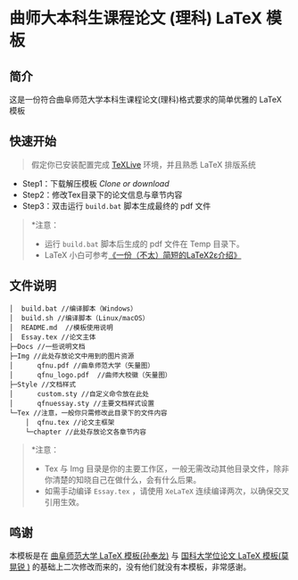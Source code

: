 # 曲师大本科生课程论文 (理科) LaTeX 模板

## 简介

这是一份符合曲阜师范大学本科生课程论文(理科)格式要求的简单优雅的 LaTeX 模板 

## 快速开始

> 假定你已安装配置完成 [TeXLive](https://www.cnblogs.com/sunfenglong/p/11336644.html) 环境，并且熟悉 LaTeX 排版系统

- Step1：下载解压模板 *Clone or download*
- Step2：修改Tex目录下的论文信息与章节内容
- Step3：双击运行 `build.bat` 脚本生成最终的 pdf 文件

> *注意：
> - 运行 `build.bat` 脚本后生成的 pdf 文件在 Temp 目录下。
> - LaTeX 小白可参考[《一份（不太）简短的LaTeX2ε介绍》](http://mirrors.sjtug.sjtu.edu.cn/ctan/info/lshort/chinese/lshort-zh-cn.pdf)



## 文件说明

```
│  build.bat //编译脚本（Windows）
│  build.sh //编译脚本（Linux/macOS）
│  README.md  //模板使用说明
│  Essay.tex //论文主体
├─Docs //一些说明文档
├─Img //此处存放论文中用到的图片资源
│      qfnu.pdf //曲阜师范大学（矢量图）
│      qfnu_logo.pdf  //曲师大校徽（矢量图）
├─Style //文档样式
│      custom.sty //自定义命令放在此处
│      qfnuessay.sty //主要文档样式设置
└─Tex //注意，一般你只需修改此目录下的文件内容
    │  qfnu.tex //论文主框架
    └─chapter //此处存放论文各章节内容
```

>*注意：
> - Tex 与 Img 目录是你的主要工作区，一般无需改动其他目录文件，除非你清楚的知晓自己在做什么，会有什么后果。
> - 如需手动编译 `Essay.tex` ，请使用 `XeLaTeX` 连续编译两次，以确保交叉引用生效。

## 鸣谢

本模板是在 [曲阜师范大学 LaTeX 模板(孙奉龙)](https://www.cnblogs.com/sunfenglong/p/11349006.html) 与 [国科大学位论文 LaTeX 模板(莫晃锐
)](https://github.com/mohuangrui/ucasessay) 的基础上二次修改而来的，没有他们就没有本模板，非常感谢。

